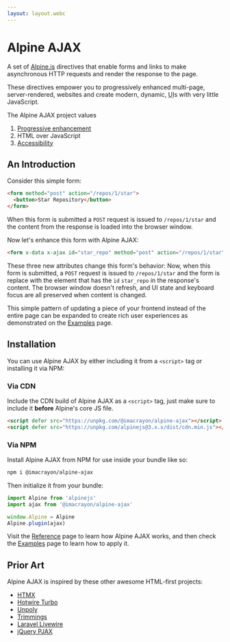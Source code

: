 ```yaml
---
layout: layout.webc
---
```


# Alpine AJAX

A set of [Alpine.js](https://alpinejs.dev) directives that enable forms and links to make asynchronous HTTP requests and render the response to the page.

These directives empower you to progressively enhanced multi-page, server-rendered, websites and create modern, dynamic, <abbr title="User Interface">UI</abbr>s with very little JavaScript.

The Alpine AJAX project values
  1. [Progressive enhancement](https://developer.mozilla.org/en-US/docs/Glossary/Progressive_Enhancement)
  2. HTML over JavaScript
  3. [Accessibility](https://www.w3.org/WAI/ARIA/apg/)

## An Introduction

Consider this simple form:

```html
<form method="post" action="/repos/1/star">
  <button>Star Repository</button>
</form>
```

When this form is submitted a `POST` request is issued to `/repos/1/star` and the content from the response is loaded into the browser window.

Now let's enhance this form with Alpine AJAX:

```html
<form x-data x-ajax id="star_repo" method="post" action="/repos/1/star">
```

These three new attributes change this form's behavior: Now, when this form is submitted, a `POST` request is issued to `/repos/1/star` and the form is replace with the element that has the `id` `star_repo` in the response's content. The browser window doesn't refresh, and UI state and keyboard focus are all preserved when content is changed.

This simple pattern of updating a piece of your frontend instead of the entire page can be expanded to create rich user experiences as demonstrated on the [Examples](/examples) page.

## Installation

You can use Alpine AJAX by either including it from a `<script>` tag or installing it via NPM:

### Via CDN

Include the CDN build of Alpine AJAX as a `<script>` tag, just make sure to include it **before** Alpine's core JS file.

```html
<script defer src="https://unpkg.com/@imacrayon/alpine-ajax"></script>
<script defer src="https://unpkg.com/alpinejs@3.x.x/dist/cdn.min.js"></script>
```

### Via NPM

Install Alpine AJAX from NPM for use inside your bundle like so:

```bash
npm i @imacrayon/alpine-ajax
```

Then initialize it from your bundle:

```js
import Alpine from 'alpinejs'
import ajax from '@imacrayon/alpine-ajax'

window.Alpine = Alpine
Alpine.plugin(ajax)
```

Visit the [Reference](/reference) page to learn how Alpine AJAX works, and then check the [Examples](/examples) page to learn how to apply it.

## Prior Art

Alpine AJAX is inspired by these other awesome HTML-first projects:

* [HTMX](https://htmx.org)
* [Hotwire Turbo](https://turbo.hotwired.dev)
* [Unpoly](https://unpoly.com)
* [Trimmings](https://postlight.github.io/trimmings)
* [Laravel Livewire](https://laravel-livewire.com)
* [jQuery PJAX](https://pjax.herokuapp.com)
